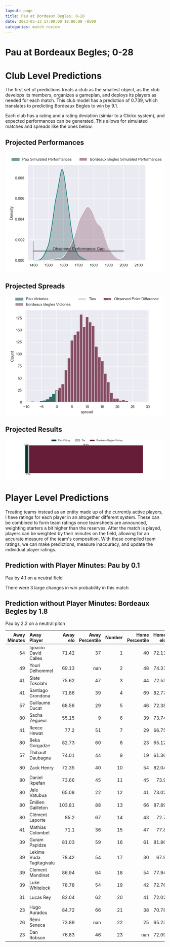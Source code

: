```yaml
---  
layout: page  
title: Pau at Bordeaux Begles; 0-28  
date: 2023-05-13 17:00:00 18:00:00 -0500  
categories: match review  
---
```

# Pau at Bordeaux Begles; 0-28

# Club Level Predictions


The first set of predictions treats a club as the smallest object, as the club develops its members, organizes a gameplan, and deploys its players as needed for each match. This club model has a prediction of 0.739, which translates to predicting Bordeaux Begles to win by 9.1.

Each club has a rating and a rating deviation (simiar to a Glicko system), and expected performances can be generated. This allows for simulated matches and spreads like the ones below.
## Projected Performances


![Projected Performances](plots/performances_2023-05-13-BordeauxBegles-Pau.png)
## Projected Spreads


![Projected Spreads](plots/spreads_2023-05-13-BordeauxBegles-Pau.png)
## Projected Results


![Projected Results](plots/resultbar_2023-05-13-BordeauxBegles-Pau.png)
# Player Level Predictions


Treating teams instead as an entity made up of the currently active players, I have ratings for each player in an altogether different system. These can be combined to form team ratings once teamsheets are announced, weighting starters a bit higher than the reserves. After the match is played, players can be weighted by their minutes on the field, allowing for an accurate measure of the team's composition. With these compiled team ratings, we can make predictions, measure inaccuracy, and update the individual player ratings.
## Prediction with Player Minutes: Pau by 0.1


Pau by 4.1 on a neutral field

There were 3 large changes in win probability in this match
## Prediction without Player Minutes: Bordeaux Begles by 1.8


Pau by 2.2 on a neutral pitch



|   Away Minutes | Away Player              |   Away elo |   Away Percentile |   Number |   Home Percentile |   Home elo | Home Player          |   Home Minutes |
|---------------:|:-------------------------|-----------:|------------------:|---------:|------------------:|-----------:|:---------------------|---------------:|
|             54 | Ignacio David Calles     |      71.42 |                37 |        1 |                40 |      72.11 | Lesko Kaulashvili    |             41 |
|             49 | Youri Delhommel          |      69.13 |               nan |        2 |                48 |      74.31 | Maxime Lamothe       |             52 |
|             41 | Siate Tokolahi           |      75.62 |                47 |        3 |                44 |      72.53 | Vadim Cobilas        |             41 |
|             41 | Santiago Grondona        |      71.86 |                39 |        4 |                69 |      82.77 | Thomas Jolmes        |             41 |
|             57 | Guillaume Ducat          |      68.56 |                29 |        5 |                46 |      72.38 | Jan Andre Marais     |             80 |
|             80 | Sacha Zegueur            |      55.15 |                 9 |        6 |                39 |      73.74 | Mahamadou Diaby      |             59 |
|             41 | Reece Hewat              |      77.2  |                51 |        7 |                29 |      66.75 | Pierre Bochaton      |             80 |
|             80 | Beka Gorgadze            |      82.73 |                60 |        8 |                23 |      65.12 | Tom Willis           |             80 |
|             57 | Thibault Daubagna        |      74.01 |                44 |        9 |                19 |      61.36 | Maxime Lucu          |             78 |
|             80 | Zack Henry               |      72.35 |                40 |       10 |                54 |      82.04 | Matthieu Jalibert    |             63 |
|             80 | Daniel Ikpefan           |      73.66 |                45 |       11 |                45 |      73.9  | Santiago Cordero     |             80 |
|             80 | Jale Vatubua             |      65.08 |                22 |       12 |                41 |      73.02 | Sipili Falatea       |             80 |
|             80 | Émilien Gailleton        |     103.81 |                88 |       13 |                66 |      87.89 | Nicolas Depoortere   |             80 |
|             80 | Clément Laporte          |      85.2  |                67 |       14 |                43 |      72.7  | Louis Bielle Biarrey |             80 |
|             41 | Mathias Colombet         |      71.1  |                36 |       15 |                47 |      77.8  | Romain Buros         |             41 |
|             39 | Guram Papidze            |      81.03 |                59 |       16 |                61 |      81.86 | Ben Tameifuna        |             39 |
|             39 | Lekima Vuda Tagitagivalu |      78.42 |                54 |       17 |                30 |      67.9  | Jean-Baptiste Dubié  |             39 |
|             39 | Clement Mondinat         |      86.94 |                64 |       18 |                54 |      77.94 | Jefferson Poirot     |             39 |
|             39 | Luke Whitelock           |      78.78 |                54 |       19 |                42 |      72.76 | Kane Douglas         |             39 |
|             31 | Lucas Rey                |      82.04 |                62 |       20 |                41 |      72.02 | Gabriel Oghre        |             28 |
|             23 | Hugo Auradou             |      84.72 |                66 |       21 |                38 |      70.78 | Caleb Timu           |             21 |
|             26 | Rémi Seneca              |      73.89 |               nan |       22 |                25 |      65.23 | Zack Holmes          |             17 |
|             23 | Dan Robson               |      76.83 |                46 |       23 |               nan |      72.09 | Yann Lesgourgues     |              2 |

